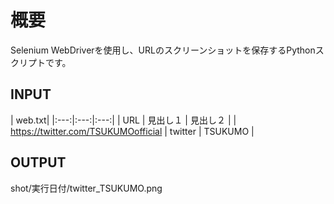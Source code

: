 # 概要
Selenium WebDriverを使用し、URLのスクリーンショットを保存するPythonスクリプトです。

## INPUT
| web.txt|
|:---:|:---:|:---:|
| URL | 見出し１ | 見出し２ |
| https://twitter.com/TSUKUMOofficial | twitter | TSUKUMO |

## OUTPUT
shot/実行日付/twitter_TSUKUMO.png

